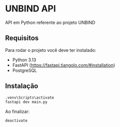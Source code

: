 # UNBIND API

API em Python referente ao projeto UNBIND

## Requisitos

Para rodar o projeto você deve ter instalado:
- Python 3.13
- FastAPI (https://fastapi.tiangolo.com/#installation)
- PostgreSQL

## Instalação

```bash
.venv\Scripts\activate
fastapi dev main.py
```

Ao finalizar:
```bash
deactivate
```